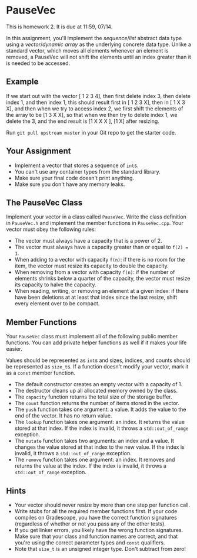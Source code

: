 # PauseVec

This is homework 2. It is due at 11:59, 07/14.

In this assignment,  you'll implement the _sequence_/_list_ abstract data type using a
_vector_/_dynamic array_ as the underlying concrete data type.  Unlike a standard vector,
which moves all elements whenever an element is removed, a PauseVec will not shift the elements
until an index greater than it is needed to be accessed.

## Example

If we start out with the vector \[ 1 2 3 4\], then first delete index 3, then delete index 1, and then index 1,
this should result first in \[ 1 2 3 X\], then in \[ 1 X 3 X\], and then when we try to access index 2, we first shift the elements of the array to be \[1 3 X X\], so that when we then try to delete index 1, we delete the 3, and the end result is \[1 X X X \], \[1 X\] after resizing.

Run `git pull upstream master` in your Git repo to get the starter code.

## Your Assignment

- Implement a vector that stores a sequence of `int`s.
- You can't use any container types from the standard library.
- Make sure your final code doesn't print anything.
- Make sure you don't have any memory leaks.


## The PauseVec Class

Implement your vector in a class called `PauseVec`.  Write the class definition in
`PauseVec.h` and implement the member functions in `PauseVec.cpp`.  Your vector must
obey the following rules:

- The vector must always have a capacity that is a power of 2.
- The vector must always have a capacity greater than or equal to `f(2) = 1`.
- When adding to a vector with capacity `f(n)`: if there is no room for the
  item, the vector must resize its capacity to double the capacity.
- When removing from a vector with capacity `f(n)`: if the number of elements shrinks
  below a quarter of the capacity, the vector must resize its capacity to halve the capacity.
- When reading, writing, or removing an element at a given index: if there have been deletions
  at at least that index since the last resize, shift every element over to be compact.


## Member Functions

Your `PauseVec` class must implement all of the following public member functions.
You can add private helper functions as well if it makes your life easier.

Values should be represented as `int`s  and sizes, indices, and counts should be
represented as `size_t`s. If a function doesn't modify your vector, mark it as a
`const` member function.

- The default constructor creates an empty vector with a capacity of 1.
- The destructor cleans up all allocated memory owned by the class.
- The `capacity` function returns the total size of the storage buffer.
- The `count` function returns the number of items stored in the vector.
- The `push` function takes one argument: a value.
  It adds the value to the end of the vector. It has no return value.
- The `lookup` function takes one argument: an index.  It returns the value
  stored at that index. If the index is invalid, it throws a `std::out_of_range`
  exception.
- The `mutate` function takes two arguments: an index and a value.  It changes the value
  stored at that index to the new value. If the index is invalid,
  it throws a `std::out_of_range` exception.
- The `remove` function takes one argument: an index. It removes and returns
  the value at the index. If the index is invalid, it throws a `std::out_of_range`
  exception.


## Hints

- Your vector should never resize by more than one step per function call.
- Write stubs for all the required member functions first. If your code compiles
  on Gradescope, you have the correct function signatures (regardless of whether
  or not you pass any of the other tests).
- If you get linker errors, you likely have the wrong function signatures.  Make
  sure that your class and function names are correct, and that you're using the
  correct parameter types and `const` qualifiers.
- Note that `size_t` is an unsigned integer type.  Don't subtract from zero!
